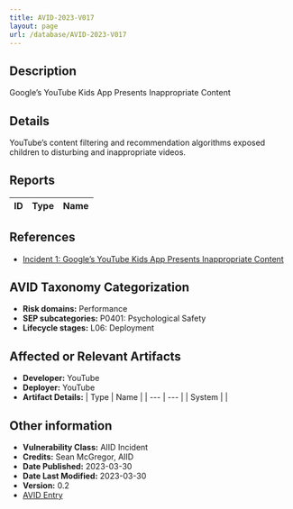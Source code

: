 ```yaml
---
title: AVID-2023-V017
layout: page
url: /database/AVID-2023-V017
---
```


## Description

Google’s YouTube Kids App Presents Inappropriate Content

## Details

YouTube’s content filtering and recommendation algorithms exposed children to disturbing and inappropriate videos.

## Reports 

| ID | Type | Name |
| --- | --- | --- | 

## References

- [Incident 1: Google’s YouTube Kids App Presents Inappropriate Content](https://incidentdatabase.ai/cite/1)

## AVID Taxonomy Categorization

- **Risk domains:** Performance
- **SEP subcategories:** P0401: Psychological Safety
- **Lifecycle stages:** L06: Deployment

## Affected or Relevant Artifacts

- **Developer:** YouTube
- **Deployer:** YouTube
- **Artifact Details:**
| Type | Name |
| --- | --- | 
| System |  |

## Other information

- **Vulnerability Class:** AIID Incident
- **Credits:** Sean McGregor, AIID
- **Date Published:** 2023-03-30
- **Date Last Modified:** 2023-03-30
- **Version:** 0.2
- [AVID Entry](https://github.com/avidml/avid-db/tree/main/vulnerabilities/2023/AVID-2023-V017.json)

